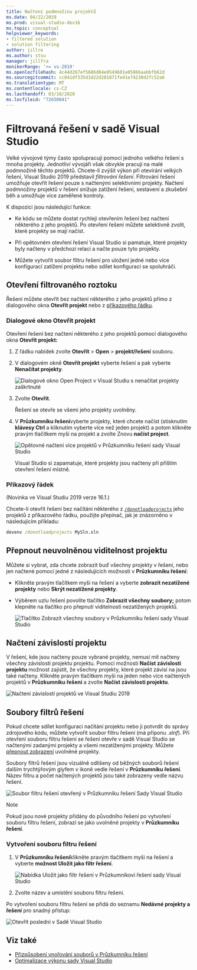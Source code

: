 ```yaml
---
title: Načtení podmnožinu projektů
ms.date: 04/22/2019
ms.prod: visual-studio-dev16
ms.topic: conceptual
helpviewer_keywords:
- filtered solution
- solution filtering
author: jillre
ms.author: stsu
manager: jillfra
monikerRange: '>= vs-2019'
ms.openlocfilehash: 4c44d267ef5686d04e9549601e05866aabbfb62d
ms.sourcegitcommit: cc841df335d1d22d281871fe41e74238d2fc52a6
ms.translationtype: MT
ms.contentlocale: cs-CZ
ms.lasthandoff: 03/18/2020
ms.locfileid: "72650841"
---
```

# <a name="filtered-solutions-in-visual-studio"></a>Filtrovaná řešení v sadě Visual Studio

Velké vývojové týmy často spolupracují pomocí jednoho velkého řešení s mnoha projekty. Jednotliví vývojáři však obvykle pracují na malé podmnožině těchto projektů. Chcete-li zvýšit výkon při otevírání velkých řešení, Visual Studio 2019 představil *filtrování řešení*. Filtrování řešení umožňuje otevřít řešení pouze s načtenými selektivními projekty. Načtení podmnožiny projektů v řešení snižuje zatížení řešení, sestavení a zkušební běh a umožňuje více zaměřené kontroly.

K dispozici jsou následující funkce:

- Ke kódu se můžete dostat rychleji otevřením řešení bez načtení některého z jeho projektů. Po otevření řešení můžete selektivně zvolit, které projekty se mají načíst.

- Při opětovném otevření řešení Visual Studio si pamatuje, které projekty byly načteny v předchozí relaci a načte pouze tyto projekty.

- Můžete vytvořit soubor filtru řešení pro uložení jedné nebo více konfigurací zatížení projektu nebo sdílet konfiguraci se spoluhráči.

## <a name="open-a-filtered-solution"></a>Otevření filtrovaného roztoku

Řešení můžete otevřít bez načtení některého z jeho projektů přímo z dialogového okna **Otevřít projekt** nebo z [příkazového řádku](#command-line).

### <a name="open-project-dialog"></a>Dialogové okno Otevřít projekt

Otevření řešení bez načtení některého z jeho projektů pomocí dialogového okna **Otevřít projekt:**

1. Z řádku nabídek zvolte **Otevřít** > **Open** > **projekt/řešení** souboru.

2. V dialogovém okně **Otevřít projekt** vyberte řešení a pak vyberte **Nenačítat projekty**.

   ![Dialogové okno Open Project v Visual Studiu s nenačítat projekty zaškrtnuté](media/filtered-solutions/do-not-load-projects.png)

3. Zvolte **Otevřít**.

   Řešení se otevře se všemi jeho projekty uvolněny.

4. V **Průzkumníku řešení**vyberte projekty, které chcete načíst (stisknutím **klávesy Ctrl** a kliknutím vyberte více než jeden projekt) a potom klikněte pravým tlačítkem myši na projekt a zvolte Znovu **načíst project**.

   ![Opětovné načtení více projektů v Průzkumníku řešení sady Visual Studio](media/filtered-solutions/reload-project.png)

   Visual Studio si zapamatuje, které projekty jsou načteny při příštím otevření řešení místně.

### <a name="command-line"></a>Příkazový řádek

(Novinka ve Visual Studiu 2019 verze 16.1.)

Chcete-li otevřít řešení bez načítání některého z [`/donotloadprojects`](../ide/reference/donotloadprojects-devenv-exe.md) jeho projektů z příkazového řádku, použijte přepínač, jak je znázorněno v následujícím příkladu:

```cmd
devenv /donotloadprojects MySln.sln
```

## <a name="toggle-unloaded-project-visibility"></a>Přepnout neuvolněnou viditelnost projektu

Můžete si vybrat, zda chcete zobrazit buď všechny projekty v řešení, nebo jen načtené pomocí jedné z následujících možností v **Průzkumníku řešení**:

- Klikněte pravým tlačítkem myši na řešení a vyberte **zobrazit nezatížené projekty** nebo **Skrýt nezatížené projekty**.

- Výběrem uzlu řešení povolíte tlačítko **Zobrazit všechny soubory;** potom klepněte na tlačítko pro přepnutí viditelnosti nezatížených projektů.

   ![Tlačítko Zobrazit všechny soubory v Průzkumníku řešení sady Visual Studio](media/filtered-solutions/show-all-files.PNG)

## <a name="load-project-dependencies"></a>Načtení závislostí projektu

V řešení, kde jsou načteny pouze vybrané projekty, nemusí mít načteny všechny závislosti projektu projektu. Pomocí možnosti **Načíst závislosti projektu** možnost zajistit, že všechny projekty, které projekt závisí na jsou také načteny. Klikněte pravým tlačítkem myši na jeden nebo více načtených projektů v **Průzkumníku řešení** a zvolte **Načíst závislosti projektu**.

![Načtení závislostí projektů ve Visual Studiu 2019](media/filtered-solutions/load-project-dependencies.png)

## <a name="solution-filter-files"></a>Soubory filtrů řešení

Pokud chcete sdílet konfiguraci načítání projektu nebo ji potvrdit do správy zdrojového kódu, můžete vytvořit soubor filtru řešení (má příponu *.slnf*). Při otevření souboru filtru řešení se řešení otevře v sadě Visual Studio se načtenými zadanými projekty a všemi nezatíženými projekty. Můžete [přepnout zobrazení](#toggle-unloaded-project-visibility) uvolněné projekty.

Soubory filtrů řešení jsou vizuálně odlišeny od běžných souborů řešení dalším trychtýřovým glyfem v ikoně vedle řešení v **Průzkumníku řešení**. Název filtru a počet načtených projektů jsou také zobrazeny vedle názvu řešení.

![Soubor filtru řešení otevřený v Průzkumníku řešení Sady Visual Studio](media/filtered-solutions/solution-filter.PNG)

> [!NOTE]
> Pokud jsou nové projekty přidány do původního řešení po vytvoření souboru filtru řešení, zobrazí se jako uvolněné projekty v **Průzkumníku řešení**.

### <a name="create-a-solution-filter-file"></a>Vytvoření souboru filtru řešení

1. V **Průzkumníku řešení**klikněte pravým tlačítkem myši na řešení a vyberte **možnost Uložit jako filtr řešení**.

   ![Nabídka Uložit jako filtr řešení v Průzkumníkovi řešení sady Visual Studio](media/filtered-solutions/save-as-solution-filter.png)

2. Zvolte název a umístění souboru filtru řešení.

Po vytvoření souboru filtru řešení se přidá do seznamu **Nedávné projekty a řešení** pro snadný přístup:

![Otevřít poslední v Sadě Visual Studio](media/filtered-solutions/open-recent.png)

## <a name="see-also"></a>Viz také

- [Přizpůsobení vnořování souborů v Průzkumníku řešení](file-nesting-solution-explorer.md)
- [Optimalizace výkonu sady Visual Studio](optimize-visual-studio-performance.md)
